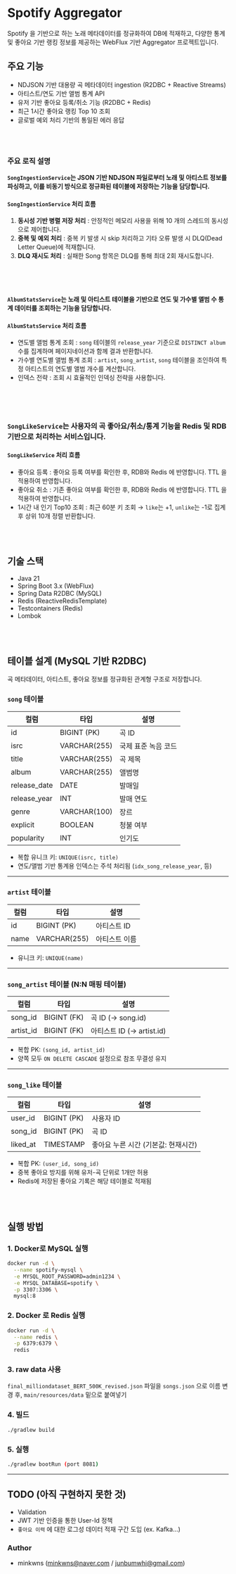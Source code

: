 # Spotify Aggregator

Spotify 을 기반으로 하는 노래 메타데이터를 정규화하여 DB에 적재하고, 다양한 통계 및 좋아요 기반 랭킹 정보를 제공하는 WebFlux 기반 Aggregator 프로젝트입니다.

## 주요 기능
- NDJSON 기반 대용량 곡 메타데이터 ingestion (R2DBC + Reactive Streams)
- 아티스트/연도 기반 앨범 통계 API
- 유저 기반 좋아요 등록/취소 기능 (R2DBC + Redis)
- 최근 1시간 좋아요 랭킹 Top 10 조회
- 글로벌 예외 처리 기반의 통일된 에러 응답
<br>
<br>

### 주요 로직 설명

**`SongIngestionService`는 JSON 기반 NDJSON 파일로부터 노래 및 아티스트 정보를 파싱하고, 이를 비동기 방식으로 정규화된 테이블에 저장하는 기능을 담당합니다.**

#### `SongIngestionService` 처리 흐름
1. **동시성 기반 병렬 저장 처리** : 안정적인 메모리 사용을 위해 10 개의 스레드의 동시성으로 제어합니다.
2. **중복 및 예외 처리** : 중복 키 발생 시 skip 처리하고 기타 오류 발생 시 DLQ(Dead Letter Queue)에 적재합니다.
3. **DLQ 재시도 처리**  : 실패한 Song 항목은 DLQ를 통해 최대 2회 재시도합니다.  
<br>
<br>
<br>

**`AlbumStatsService`는 노래 및 아티스트 테이블을 기반으로 연도 및 가수별 앨범 수 통계 데이터를 조회하는 기능을 담당합니다.**

#### `AlbumStatsService` 처리 흐름
- 연도별 앨범 통계 조회 : `song` 테이블의 `release_year` 기준으로 `DISTINCT album` 수를 집계하며 페이지네이션과 함께 결과 반환합니다.
- 가수별 연도별 앨범 통계 조회 : `artist`, `song_artist`, `song` 테이블을 조인하여 특정 아티스트의 연도별 앨범 개수를 계산합니다.
- 인덱스 전략 : 조회 시 효율적인 인덱싱 전략을 사용합니다.
<br>
<br>
<br>


### `SongLikeService`는 사용자의 곡 좋아요/취소/통계 기능을 Redis 및 RDB 기반으로 처리하는 서비스입니다.

#### `SongLikeService` 처리 흐름
- 좋아요 등록 : 좋아요 등록 여부를 확인한 후, RDB와 Redis 에 반영합니다. TTL 을 적용하여 반영합니다. 
- 좋아요 취소 : 기존 좋아요 여부를 확인한 후, RDB와 Redis 에 반영합니다. TTL 을 적용하여 반영합니다.
- 1시간 내 인기 Top10 조회 : 최근 60분 키 조회 → `like`는 +1, `unlike`는 -1로 집계 후 상위 10개 정렬 반환합니다.

<br>
<br>

## 기술 스택
- Java 21
- Spring Boot 3.x (WebFlux)
- Spring Data R2DBC (MySQL)
- Redis (ReactiveRedisTemplate)
- Testcontainers (Redis)
- Lombok
<br>
<br>

## 테이블 설계 (MySQL 기반 R2DBC)

곡 메타데이터, 아티스트, 좋아요 정보를 정규화된 관계형 구조로 저장합니다.

### `song` 테이블
| 컬럼 | 타입 | 설명 |
|------|------|------|
| id | BIGINT (PK) | 곡 ID |
| isrc | VARCHAR(255) | 국제 표준 녹음 코드 |
| title | VARCHAR(255) | 곡 제목 |
| album | VARCHAR(255) | 앨범명 |
| release_date | DATE | 발매일 |
| release_year | INT | 발매 연도 |
| genre | VARCHAR(100) | 장르 |
| explicit | BOOLEAN | 청불 여부 |
| popularity | INT | 인기도 |
- 복합 유니크 키: `UNIQUE(isrc, title)`
- 연도/앨범 기반 통계용 인덱스는 주석 처리됨 (`idx_song_release_year`, 등)

---

### `artist` 테이블
| 컬럼 | 타입 | 설명 |
|------|------|------|
| id | BIGINT (PK) | 아티스트 ID |
| name | VARCHAR(255) | 아티스트 이름 |
- 유니크 키: `UNIQUE(name)`

---

### `song_artist` 테이블 (N:N 매핑 테이블)
| 컬럼 | 타입 | 설명 |
|------|------|------|
| song_id | BIGINT (FK) | 곡 ID (→ song.id) |
| artist_id | BIGINT (FK) | 아티스트 ID (→ artist.id) |
- 복합 PK: `(song_id, artist_id)`
- 양쪽 모두 `ON DELETE CASCADE` 설정으로 참조 무결성 유지

---

### `song_like` 테이블
| 컬럼 | 타입 | 설명 |
|------|------|------|
| user_id | BIGINT (PK) | 사용자 ID |
| song_id | BIGINT (PK) | 곡 ID |
| liked_at | TIMESTAMP | 좋아요 누른 시간 (기본값: 현재시간) |

- 복합 PK: `(user_id, song_id)`
- 중복 좋아요 방지를 위해 유저-곡 단위로 1개만 허용
- Redis에 저장된 좋아요 기록은 해당 테이블로 적재됨
<br>
<br>

## 실행 방법

### 1. Docker로 MySQL 실행

```bash
docker run -d \
  --name spotify-mysql \
  -e MYSQL_ROOT_PASSWORD=admin1234 \
  -e MYSQL_DATABASE=spotify \
  -p 3307:3306 \
  mysql:8
```

### 2. Docker 로 Redis 실행
```bash
docker run -d \
  --name redis \
  -p 6379:6379 \
  redis
```

### 3. raw data 사용
`final_milliondataset_BERT_500K_revised.json` 파일을 `songs.json` 으로 이름 변경 후, `main/resources/data` 밑으로 붙여넣기

### 4. 빌드
```bash
./gradlew build
```

### 5. 실행
```bash
./gradlew bootRun (port 8081)
```

---
## TODO (아직 구현하지 못한 것)
- Validation
- JWT 기반 인증을 통한 User-Id 정책
- `좋아요 이력` 에 대한 로그성 데이터 적재 구간 도입 (ex. Kafka...)

### Author
- minkwns (minkwns@naver.com / junbumwhi@gmail.com)

